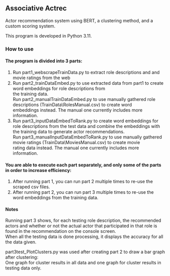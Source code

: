 ## Associative Actrec
Actor recommendation system using BERT, a clustering method, and a custom scoring system.

This program is developed in Python 3.11.

### How to use
#### The program is divided into 3 parts:
1. Run part1_webscrapeTrainData.py to extract role descriptions and and movie ratings from the web
2. Run part2_trainDataEmbed.py to use extracted data from part1 to create word embeddings for role descriptions from\
the training data.\
Run part2_manualTrainDataEmbed.py to use manually gathered role descriptions (TrainData\RolesManual.csv) to create word\
embeddings instead. The manual one currently includes more information.
3. Run part3_inputDataEmbedToRank.py to create word embeddings for role descriptions from the test data
and combine the embeddings with the training data to generate actor recommendations.\
Run part3_manualInputDataEmbedToRank.py to use manually gathered movie ratings (TrainData\MoviesManual.csv) to create movie\
rating data instead. The manual one currently includes more information.

#### You are able to execute each part separately, and only some of the parts in order to increase efficiency:
1. After running part 1, you can run part 2 multiple times to re-use the scraped csv files.
2. After running part 2, you can run part 3 multiple times to re-use the word embeddings from the training data.

#### Notes
Running part 3 shows, for each testing role description, the recommended actors and whether or not the actual actor
that participated in that role is found in the recommendation on the console screen.\
When all the testing data is done processing, it displays the accuracy for all the data given.

part3test_PlotClusters.py was used after creating part 2 to draw a bar graph after clustering:\
One graph for cluster results in all data and one graph for cluster results in testing data only.
